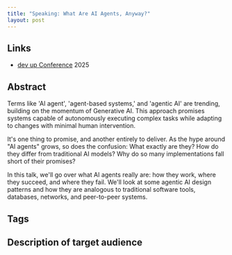 ```yaml
---
title: "Speaking: What Are AI Agents, Anyway?"
layout: post
---
```


## Links

* [dev up Conference](https://www.devupconf.org/) 2025

## Abstract

Terms like 'AI agent', 'agent-based systems,' and 'agentic AI' are trending, building on the momentum of Generative AI. This approach promises systems capable of autonomously executing complex tasks while adapting to changes with minimal human intervention.

It's one thing to promise, and another entirely to deliver. As the hype around "AI agents" grows, so does the confusion: What exactly are they? How do they differ from traditional AI models? Why do so many implementations fall short of their promises?

In this talk, we'll go over what AI agents really are: how they work, where they succeed, and where they fail. We'll look at some agentic AI design patterns and how they are analogous to traditional software tools, databases, networks, and peer-to-peer systems.

## Tags

## Description of target audience
